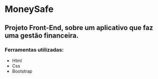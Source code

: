 # MoneySafe

## Projeto Front-End, sobre um aplicativo que faz uma gestão financeira.

### Ferramentas utilizadas: 
  - Html
  - Css
  - Bootstrap

